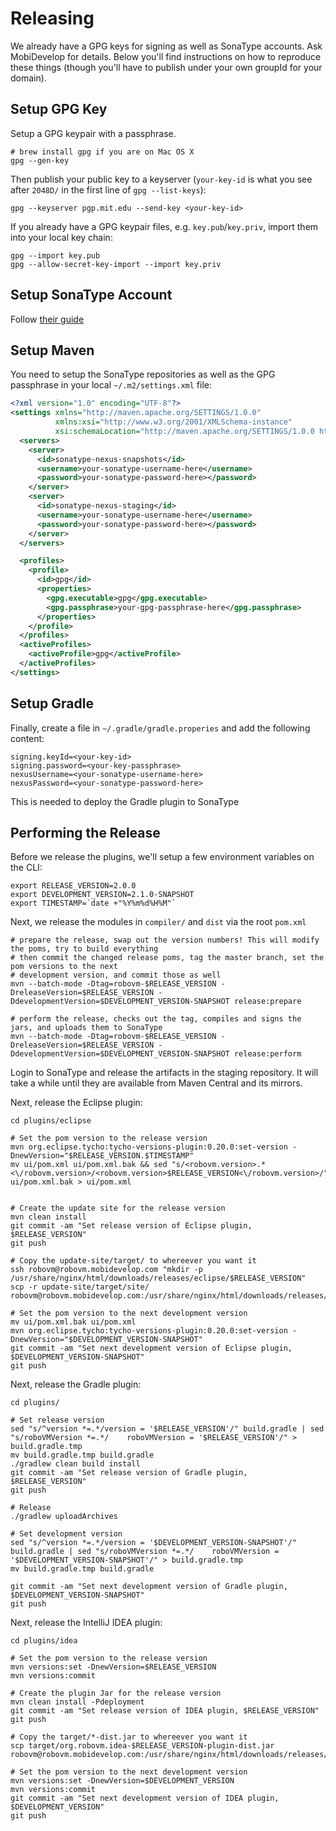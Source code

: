 # Releasing
We already have a GPG keys for signing as well as SonaType accounts. Ask MobiDevelop for details. Below
you'll find instructions on how to reproduce these things (though you'll have to publish under your
own groupId for your domain).

## Setup GPG Key
Setup a GPG keypair with a passphrase. 

```
# brew install gpg if you are on Mac OS X
gpg --gen-key
```

Then publish your public key to a keyserver (`your-key-id` is what you see after `2048D/` in the first line of `gpg --list-keys`):
```
gpg --keyserver pgp.mit.edu --send-key <your-key-id>
```

If you already have a GPG keypair files, e.g. `key.pub`/`key.priv`, import them into your local key chain:

```
gpg --import key.pub
gpg --allow-secret-key-import --import key.priv
```

## Setup SonaType Account
Follow [their guide](http://central.sonatype.org/pages/ossrh-guide.html)

## Setup Maven
You need to setup the SonaType repositories as well as the GPG passphrase in your
local `~/.m2/settings.xml` file:

```xml
<?xml version="1.0" encoding="UTF-8"?>
<settings xmlns="http://maven.apache.org/SETTINGS/1.0.0" 
          xmlns:xsi="http://www.w3.org/2001/XMLSchema-instance" 
          xsi:schemaLocation="http://maven.apache.org/SETTINGS/1.0.0 http://maven.apache.org/xsd/settings-1.0.0.xsd">
  <servers>
    <server>
      <id>sonatype-nexus-snapshots</id>
      <username>your-sonatype-username-here</username>
      <password>your-sonatype-password-here></password>
    </server>
    <server>
      <id>sonatype-nexus-staging</id>
      <username>your-sonatype-username-here</username>
      <password>your-sonatype-password-here></password>
    </server>
  </servers>

  <profiles>
    <profile>
      <id>gpg</id>
      <properties>
        <gpg.executable>gpg</gpg.executable>
        <gpg.passphrase>your-gpg-passphrase-here</gpg.passphrase>
      </properties>
    </profile>
  </profiles>
  <activeProfiles>
    <activeProfile>gpg</activeProfile>
  </activeProfiles>
</settings>
```

## Setup Gradle
Finally, create a file in `~/.gradle/gradle.properies` and add the following content:

```
signing.keyId=<your-key-id>
signing.password=<your-key-passphrase>
nexusUsername=<your-sonatype-username-here>
nexusPassword=<your-sonatype-password-here>
```

This is needed to deploy the Gradle plugin to SonaType

## Performing the Release
Before we release the plugins, we'll setup a few environment variables on the CLI:

```
export RELEASE_VERSION=2.0.0
export DEVELOPMENT_VERSION=2.1.0-SNAPSHOT
export TIMESTAMP=`date +"%Y%m%d%H%M"`
```

Next, we release the modules in `compiler/` and `dist` via the root `pom.xml`

```
# prepare the release, swap out the version numbers! This will modify the poms, try to build everything
# then commit the changed release poms, tag the master branch, set the pom versions to the next
# development version, and commit those as well
mvn --batch-mode -Dtag=robovm-$RELEASE_VERSION -DreleaseVersion=$RELEASE_VERSION -DdevelopmentVersion=$DEVELOPMENT_VERSION-SNAPSHOT release:prepare

# perform the release, checks out the tag, compiles and signs the jars, and uploads them to SonaType
mvn --batch-mode -Dtag=robovm-$RELEASE_VERSION -DreleaseVersion=$RELEASE_VERSION -DdevelopmentVersion=$DEVELOPMENT_VERSION-SNAPSHOT release:perform
```

Login to SonaType and release the artifacts in the staging repository. It will take a while until they are
available from Maven Central and its mirrors.

Next, release the Eclipse plugin:

```
cd plugins/eclipse

# Set the pom version to the release version
mvn org.eclipse.tycho:tycho-versions-plugin:0.20.0:set-version -DnewVersion="$RELEASE_VERSION.$TIMESTAMP"
mv ui/pom.xml ui/pom.xml.bak && sed "s/<robovm.version>.*<\/robovm.version>/<robovm.version>$RELEASE_VERSION<\/robovm.version>/" ui/pom.xml.bak > ui/pom.xml


# Create the update site for the release version
mvn clean install
git commit -am "Set release version of Eclipse plugin, $RELEASE_VERSION"
git push

# Copy the update-site/target/ to whereever you want it
ssh robovm@robovm.mobidevelop.com "mkdir -p /usr/share/nginx/html/downloads/releases/eclipse/$RELEASE_VERSION"
scp -r update-site/target/site/ robovm@robovm.mobidevelop.com:/usr/share/nginx/html/downloads/releases/eclipse/$RELEASE_VERSION/

# Set the pom version to the next development version
mv ui/pom.xml.bak ui/pom.xml
mvn org.eclipse.tycho:tycho-versions-plugin:0.20.0:set-version -DnewVersion="$DEVELOPMENT_VERSION-SNAPSHOT"
git commit -am "Set next development version of Eclipse plugin, $DEVELOPMENT_VERSION-SNAPSHOT"
git push
```

Next, release the Gradle plugin:

```
cd plugins/

# Set release version
sed "s/^version *=.*/version = '$RELEASE_VERSION'/" build.gradle | sed "s/roboVMVersion *=.*/    roboVMVersion = '$RELEASE_VERSION'/" > build.gradle.tmp
mv build.gradle.tmp build.gradle
./gradlew clean build install
git commit -am "Set release version of Gradle plugin, $RELEASE_VERSION"
git push

# Release
./gradlew uploadArchives

# Set development version
sed "s/^version *=.*/version = '$DEVELOPMENT_VERSION-SNAPSHOT'/" build.gradle | sed "s/roboVMVersion *=.*/    roboVMVersion = '$DEVELOPMENT_VERSION-SNAPSHOT'/" > build.gradle.tmp
mv build.gradle.tmp build.gradle

git commit -am "Set next development version of Gradle plugin, $DEVELOPMENT_VERSION-SNAPSHOT"
git push
```

Next, release the IntelliJ IDEA plugin:

```
cd plugins/idea

# Set the pom version to the release version
mvn versions:set -DnewVersion=$RELEASE_VERSION
mvn versions:commit

# Create the plugin Jar for the release version
mvn clean install -Pdeployment
git commit -am "Set release version of IDEA plugin, $RELEASE_VERSION"
git push

# Copy the target/*-dist.jar to whereever you want it
scp target/org.robovm.idea-$RELEASE_VERSION-plugin-dist.jar robovm@robovm.mobidevelop.com:/usr/share/nginx/html/downloads/releases/idea

# Set the pom version to the next development version
mvn versions:set -DnewVersion=$DEVELOPMENT_VERSION
mvn versions:commit
git commit -am "Set next development version of IDEA plugin, $DEVELOPMENT_VERSION"
git push
```